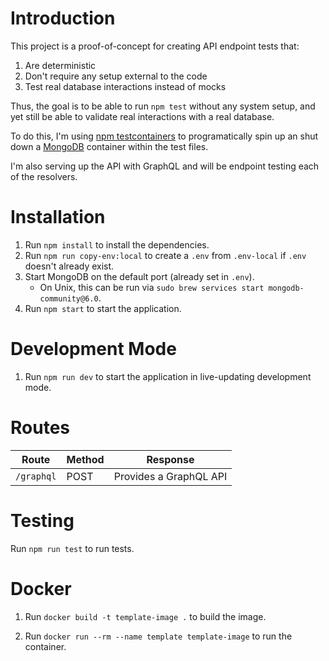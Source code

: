 # Introduction

This project is a proof-of-concept for creating API endpoint tests that:

1. Are deterministic
2. Don't require any setup external to the code
3. Test real database interactions instead of mocks

Thus, the goal is to be able to run `npm test` without any system setup, and yet still be able to validate real interactions with a real database.

To do this, I'm using [npm testcontainers](https://www.npmjs.com/package/testcontainers) to programatically spin up an shut down a [MongoDB](https://www.mongodb.com/docs/manual/administration/install-community/) container within the test files.

I'm also serving up the API with GraphQL and will be endpoint testing each of the resolvers.

# Installation

1. Run `npm install` to install the dependencies.
2. Run `npm run copy-env:local` to create a `.env` from `.env-local` if `.env` doesn't already exist.
3. Start MongoDB on the default port (already set in `.env`).
    * On Unix, this can be run via `sudo brew services start mongodb-community@6.0`.
3. Run `npm start` to start the application.

# Development Mode

1. Run `npm run dev` to start the application in live-updating development mode.

# Routes

| Route | Method | Response |
|-------|-------|-------|
| `/graphql` | POST | Provides a GraphQL API |

# Testing

Run `npm run test` to run tests.

# Docker

1. Run `docker build -t template-image .` to build the image.

2. Run `docker run --rm --name template template-image` to run the container.
